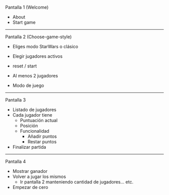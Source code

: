 Pantalla 1 (Welcome)
- About
- Start game

---
Pantalla 2 (Choose-game-style)
- Eliges modo StarWars o clásico
- Elegir jugadores activos
- reset / start

- Al menos 2 jugadores
- Modo de juego

---
Pantalla 3
- Listado de jugadores
- Cada jugador tiene
  - Puntuación actual
  - Posición
  - Funcionalidad
    - Añadir puntos
    - Restar puntos
- Finalizar partida

---
Pantalla 4
- Mostrar ganador
- Volver a jugar los mismos
  - Ir pantalla 2 manteniendo cantidad de jugadores... etc.
- Empezar de cero
